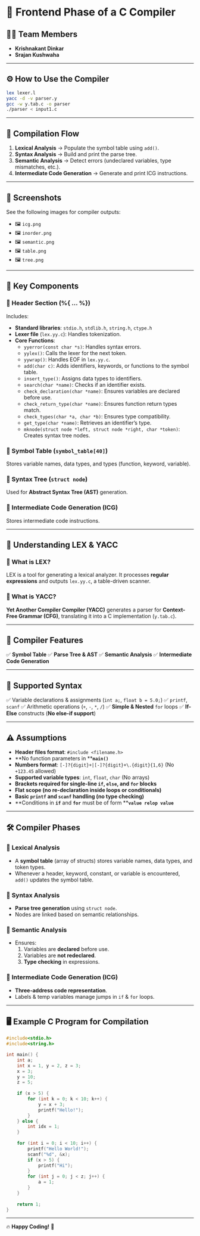 # 🚀 Frontend Phase of a C Compiler

## 👨‍💻 Team Members

- **Krishnakant Dinkar**
- **Srajan Kushwaha**

---

## ⚙️ How to Use the Compiler

```bash
lex lexer.l
yacc -d -v parser.y
gcc -w y.tab.c -o parser
./parser < input1.c
```

---

## 🔄 Compilation Flow

1. **Lexical Analysis** → Populate the symbol table using `add()`.
2. **Syntax Analysis** → Build and print the parse tree.
3. **Semantic Analysis** → Detect errors (undeclared variables, type mismatches, etc.).
4. **Intermediate Code Generation** → Generate and print ICG instructions.

---

## 📸 Screenshots

See the following images for compiler outputs:

- 🖼 `icg.png`
- 🖼 `inorder.png`
- 🖼 `semantic.png`
- 🖼 `table.png`
- 🖼 `tree.png`

---

## 📌 Key Components

### 🔹 Header Section (%{ ... %})

Includes:

- **Standard libraries**: `stdio.h`, `stdlib.h`, `string.h`, `ctype.h`
- **Lexer file** (`lex.yy.c`): Handles tokenization.
- **Core Functions**:
  - `yyerror(const char *s)`: Handles syntax errors.
  - `yylex()`: Calls the lexer for the next token.
  - `yywrap()`: Handles EOF in `lex.yy.c`.
  - `add(char c)`: Adds identifiers, keywords, or functions to the symbol table.
  - `insert_type()`: Assigns data types to identifiers.
  - `search(char *name)`: Checks if an identifier exists.
  - `check_declaration(char *name)`: Ensures variables are declared before use.
  - `check_return_type(char *name)`: Ensures function return types match.
  - `check_types(char *a, char *b)`: Ensures type compatibility.
  - `get_type(char *name)`: Retrieves an identifier’s type.
  - `mknode(struct node *left, struct node *right, char *token)`: Creates syntax tree nodes.

### 🔹 Symbol Table (`symbol_table[40]`)

Stores variable names, data types, and types (function, keyword, variable).

### 🔹 Syntax Tree (`struct node`)

Used for **Abstract Syntax Tree (AST)** generation.

### 🔹 Intermediate Code Generation (ICG)

Stores intermediate code instructions.

---

## 📖 Understanding LEX & YACC

### 📍 What is **LEX**?

LEX is a tool for generating a lexical analyzer. It processes **regular expressions** and outputs `lex.yy.c`, a table-driven scanner.

### 📍 What is **YACC**?

**Yet Another Compiler Compiler (YACC)** generates a parser for **Context-Free Grammar (CFG)**, translating it into a C implementation (`y.tab.c`).

---

## 🎯 Compiler Features

✅ **Symbol Table**
✅ **Parse Tree & AST**
✅ **Semantic Analysis**
✅ **Intermediate Code Generation**

---

## 📜 Supported Syntax

✅ Variable declarations & assignments (`int a;`, `float b = 5.0;`)
✅ `printf`, `scanf`
✅ Arithmetic operations (`+`, `-`, `*`, `/`)
✅ **Simple & Nested** `for` loops
✅ **If-Else** constructs (**No else-if support**)

---

## ⚠️ Assumptions

- **Header files format**: `#include <filename.h>`
- \*\*No function parameters in \*\***`main()`**
- **Numbers format**: `[-]?{digit}+|[-]?{digit}+\.{digit}{1,6}` (No `+123.45` allowed)
- **Supported variable types**: `int`, `float`, `char` (No arrays)
- **Brackets required for single-line ********`if`********, ********`else`********, and ********`for`******** blocks**
- **Flat scope (no re-declaration inside loops or conditionals)**
- **Basic ********`printf`******** and ********`scanf`******** handling (no type checking)**
- \*\*Conditions in ****`if`**** and ****`for`**** must be of form \*\***`value relop value`**

---

## 🛠 Compiler Phases

### 🔹 **Lexical Analysis**

- A **symbol table** (array of structs) stores variable names, data types, and token types.
- Whenever a header, keyword, constant, or variable is encountered, `add()` updates the symbol table.

### 🔹 **Syntax Analysis**

- **Parse tree generation** using `struct node`.
- Nodes are linked based on semantic relationships.

### 🔹 **Semantic Analysis**

- Ensures:
  1. Variables are **declared** before use.
  2. Variables are **not redeclared**.
  3. **Type checking** in expressions.

### 🔹 **Intermediate Code Generation (ICG)**

- **Three-address code representation**.
- Labels & temp variables manage jumps in `if` & `for` loops.

---

## 🖥 Example C Program for Compilation

```c
#include<stdio.h>
#include<string.h>

int main() {
    int a;
    int x = 1, y = 2, z = 3;
    x = 3;
    y = 10;
    z = 5;
    
    if (x > 5) {
        for (int k = 0; k < 10; k++) {
            y = x + 3;
            printf("Hello!");
        }
    } else {
        int idx = 1;
    }
    
    for (int i = 0; i < 10; i++) {
        printf("Hello World!");
        scanf("%d", &x);
        if (x > 5) {
            printf("Hi");
        }
        for (int j = 0; j < z; j++) {
            a = 1;
        }
    }
    
    return 1;
}
```

---

🔥 **Happy Coding!** 🚀

